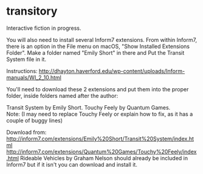 # transitory
Interactive fiction in progress.

You will also need to install several Inform7 extensions. From within Inform7, there is an option in the File menu on macOS, "Show Installed Extensions Folder". Make a folder named "Emily Short" in there and Put the Transit System file in it. 

Instructions: http://dhayton.haverford.edu/wp-content/uploads/Inform-manuals/WI_2_10.html

You'll need to download these 2 extensions and put them into the proper folder, inside folders named after the author:

Transit System by Emily Short.
Touchy Feely by Quantum Games.  
Note: (I may need to replace Touchy Feely or explain how to fix, as it has a couple of buggy lines)

Download from: 
http://inform7.com/extensions/Emily%20Short/Transit%20System/index.html
http://inform7.com/extensions/Quantum%20Games/Touchy%20Feely/index.html
Rideable Vehicles by Graham Nelson should already be included in Inform7 but if it isn't you can download and install it.
